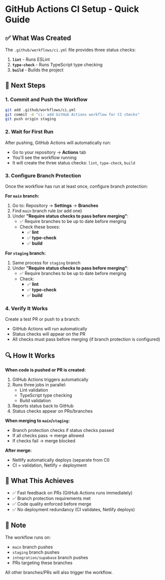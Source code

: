 # GitHub Actions CI Setup - Quick Guide

## ✅ What Was Created

The `.github/workflows/ci.yml` file provides three status checks:

1. **`lint`** - Runs ESLint
2. **`type-check`** - Runs TypeScript type checking
3. **`build`** - Builds the project

## 🚀 Next Steps

### 1. Commit and Push the Workflow

```bash
git add .github/workflows/ci.yml
git commit -m "ci: add GitHub Actions workflow for CI checks"
git push origin staging
```

### 2. Wait for First Run

After pushing, GitHub Actions will automatically run:

- Go to your repository → **Actions** tab
- You'll see the workflow running
- It will create the three status checks: `lint`, `type-check`, `build`

### 3. Configure Branch Protection

Once the workflow has run at least once, configure branch protection:

**For `main` branch:**

1. Go to: Repository → **Settings** → **Branches**
2. Find `main` branch rule (or add one)
3. Under **"Require status checks to pass before merging"**:
   - ✅ Require branches to be up to date before merging
   - Check these boxes:
     - ✅ **lint**
     - ✅ **type-check**
     - ✅ **build**

**For `staging` branch:**

1. Same process for `staging` branch
2. Under **"Require status checks to pass before merging"**:
   - ✅ Require branches to be up to date before merging
   - Check:
     - ✅ **lint**
     - ✅ **type-check**
     - ✅ **build**

### 4. Verify It Works

Create a test PR or push to a branch:

- GitHub Actions will run automatically
- Status checks will appear on the PR
- All checks must pass before merging (if branch protection is configured)

## 🔍 How It Works

**When code is pushed or PR is created:**

1. GitHub Actions triggers automatically
2. Runs three jobs in parallel:
   - Lint validation
   - TypeScript type checking
   - Build validation
3. Reports status back to GitHub
4. Status checks appear on PRs/branches

**When merging to `main`/`staging`:**

- Branch protection checks if status checks passed
- If all checks pass → merge allowed
- If checks fail → merge blocked

**After merge:**

- Netlify automatically deploys (separate from CI)
- CI = validation, Netlify = deployment

## 🎯 What This Achieves

- ✅ Fast feedback on PRs (GitHub Actions runs immediately)
- ✅ Branch protection requirements met
- ✅ Code quality enforced before merge
- ✅ No deployment redundancy (CI validates, Netlify deploys)

## 📝 Note

The workflow runs on:

- `main` branch pushes
- `staging` branch pushes
- `integration/supabase` branch pushes
- PRs targeting these branches

All other branches/PRs will also trigger the workflow.
